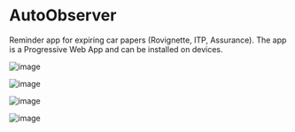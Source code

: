 # AutoObserver
Reminder app for expiring car papers (Rovignette, ITP, Assurance).
The app is a Progressive Web App and can be installed on devices.

![image](https://user-images.githubusercontent.com/50795013/173882623-f1916e81-ea48-45d9-b7f8-3a4528a1122b.png)

![image](https://user-images.githubusercontent.com/50795013/173881556-dd96ec31-78f4-40f2-9f69-e41e5831ba51.png)

![image](https://user-images.githubusercontent.com/50795013/173881647-0b4579d1-9155-441e-a0c5-3ceee8f679b4.png)

![image](https://user-images.githubusercontent.com/50795013/173881906-e4a05be1-2b2a-4b9b-99d6-4a2965d6c38c.png)

